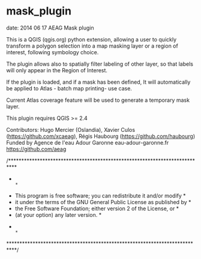 mask_plugin
===========
date: 2014 06 17
AEAG Mask plugin

This is a QGIS (qgis.org) python extension, allowing a user to quickly transform a polygon selection into a map masking layer or a region of interest, following symbology choice.

The plugin allows also to spatially filter labeling of other layer, so that labels will only appear in the Region of Interest. 

If the plugin is loaded, and if a mask has been defined, It will automatically be applied to Atlas - batch map printing- use case.

Current Atlas coverage feature will be used to generate a temporary mask layer. 

This plugin requires QGIS >= 2.4

Contributors: Hugo Mercier (Oslandia), Xavier Culos (https://github.com/xcaeag), Régis Haubourg (https://github.com/haubourg)
Funded by Agence de l'eau Adour Garonne eau-adour-garonne.fr   https://github.com/aeag


/***************************************************************************
 *                                                                         *
 *   This program is free software; you can redistribute it and/or modify  *
 *   it under the terms of the GNU General Public License as published by  *
 *   the Free Software Foundation; either version 2 of the License, or     *
 *   (at your option) any later version.                                   *
 *                                                                         *
 ***************************************************************************/
